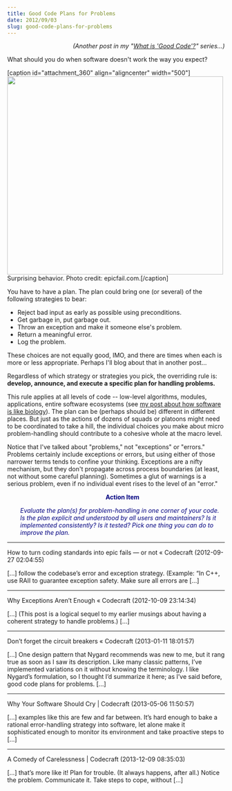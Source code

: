 ```yaml
---
title: Good Code Plans for Problems
date: 2012/09/03
slug: good-code-plans-for-problems
---
```


<p style="text-align:right;"><em>(Another post in my "<a title="What Is “Good Code”?" href="/2012/08/26/what-is-good-code/">What is 'Good Code'?</a>" series...)</em></p>
What should you do when software doesn't work the way you expect?

[caption id="attachment_360" align="aligncenter" width="500"]<a href="http://www.epicfail.com/2009/04/18/president-bush-fail/"><img class="size-full wp-image-360" title="bush-fail" src="http://codecraft.co/wp-content/uploads/2012/09/bush-fail.jpg" alt="" width="500" height="458" /></a> Surprising behavior. Photo credit: epicfail.com.[/caption]

You have to have a plan. The plan could bring one (or several) of the following strategies to bear:
<ul>
	<li>Reject bad input as early as possible using preconditions.</li>
	<li>Get garbage in, put garbage out.</li>
	<li>Throw an exception and make it someone else's problem.</li>
	<li>Return a meaningful error.</li>
	<li>Log the problem.</li>
</ul>
These choices are not equally good, IMO, and there are times when each is more or less appropriate. Perhaps I'll blog about that in another post...

Regardless of which strategy or strategies you pick, the overriding rule is: <strong>develop, announce, and execute a specific plan for handling problems.</strong>

This rule applies at all levels of code -- low-level algorithms, modules, applications, entire software ecosystems (see <a title="How Software Is Like Biology" href="/2012/08/14/how-software-is-like-biology/">my post about how software is like biology</a>). The plan can be (perhaps should be) different in different places. But just as the actions of dozens of squads or platoons might need to be coordinated to take a hill, the individual choices you make about micro problem-handling should contribute to a cohesive whole at the macro level.

Notice that I've talked about "problems," not "exceptions" or "errors." Problems certainly include exceptions or errors, but using either of those narrower terms tends to confine your thinking. Exceptions are a nifty mechanism, but they don't propagate across process boundaries (at least, not without some careful planning). Sometimes a glut of warnings is a serious problem, even if no individual event rises to the level of an "error."
<p style="padding-left:30px;text-align:center;"><span style="color:#000080;"><strong>Action Item</strong></span></p>
<p style="padding-left:30px;"><span style="color:#000080;"><em>Evaluate the plan(s) for problem-handling in one corner of your code. Is the plan explicit and understood by all users and maintainers? Is it implemented consistently? Is it tested? Pick one thing you can do to improve the plan.</em></span></p>

---

How to turn coding standards into epic fails &#8212; or not &laquo; Codecraft (2012-09-27 02:04:55)

[...] follow the codebase’s error and exception strategy. (Example: “In C++, use RAII to guarantee exception safety. Make sure all errors are [...]

---

Why Exceptions Aren&#8217;t Enough &laquo; Codecraft (2012-10-09 23:14:34)

[...] (This post is a logical sequel to my earlier musings about having a coherent strategy to handle problems.) [...]

---

Don&#8217;t forget the circuit breakers &laquo; Codecraft (2013-01-11 18:01:57)

[...] One design pattern that Nygard recommends was new to me, but it rang true as soon as I saw its description. Like many classic patterns, I’ve implemented variations on it without knowing the terminology. I like Nygard’s formulation, so I thought I’d summarize it here; as I’ve said before, good code plans for problems. [...]

---

Why Your Software Should Cry | Codecraft (2013-05-06 11:50:57)

[...] examples like this are few and far between. It’s hard enough to bake a rational error-handling strategy into software, let alone make it sophisticated enough to monitor its environment and take proactive steps to [...]

---

A Comedy of Carelessness | Codecraft (2013-12-09 08:35:03)

[…] that’s more like it! Plan for trouble. (It always happens, after all.) Notice the problem. Communicate it. Take steps to cope, without […]